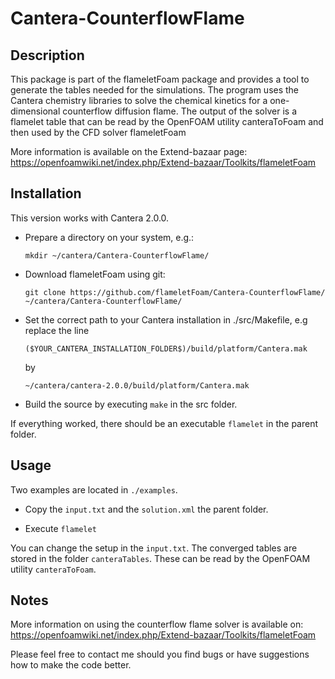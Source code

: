 Cantera-CounterflowFlame
==================

## Description

This package is part of the flameletFoam package and provides a tool to generate the tables needed for the simulations.
The program uses the Cantera chemistry libraries to solve the chemical kinetics for a one-dimensional counterflow diffusion flame.
The output of the solver is a flamelet table that can be read by the OpenFOAM utility canteraToFoam and then used by the CFD solver flameletFoam

More information is available on the Extend-bazaar page:
https://openfoamwiki.net/index.php/Extend-bazaar/Toolkits/flameletFoam

## Installation

This version works with Cantera 2.0.0.

* Prepare a directory on your system, e.g.:

  `mkdir ~/cantera/Cantera-CounterflowFlame/`

* Download flameletFoam using git:

  `git clone https://github.com/flameletFoam/Cantera-CounterflowFlame/ ~/cantera/Cantera-CounterflowFlame/`


* Set the correct path to your Cantera installation in ./src/Makefile, e.g replace the line 

  `($YOUR_CANTERA_INSTALLATION_FOLDER$)/build/platform/Cantera.mak`
 
  by

  `~/cantera/cantera-2.0.0/build/platform/Cantera.mak`

* Build the source by executing `make` in the src folder.

If everything worked, there should be an executable `flamelet` in the parent folder.

## Usage

Two examples are located in `./examples`. 

* Copy the `input.txt` and the `solution.xml` the parent folder.

* Execute `flamelet`

You can change the setup in the `input.txt`.
The converged tables are stored in the folder `canteraTables`.
These can be read by the OpenFOAM utility `canteraToFoam`.

## Notes

More information on using the counterflow flame solver is available on:
https://openfoamwiki.net/index.php/Extend-bazaar/Toolkits/flameletFoam

Please feel free to contact me should you find bugs or have suggestions how to make the code better.
